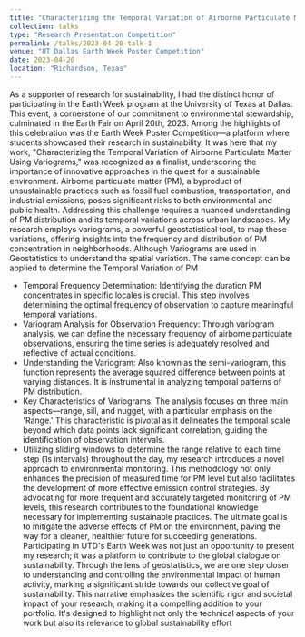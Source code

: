 ```yaml
---
title: "Characterizing the Temporal Variation of Airborne Particulate Matter using Variograms"
collection: talks
type: "Research Presentation Competition"
permalink: /talks/2023-04-20-talk-1
venue: "UT Dallas Earth Week Poster Competition"
date: 2023-04-20
location: "Richardson, Texas"
---
```


As a supporter of research for sustainability, I had the distinct honor of participating in the Earth Week program at the University of Texas at Dallas. This event, a cornerstone of our commitment to environmental stewardship, culminated in the Earth Fair on April 20th, 2023. Among the highlights of this celebration was the Earth Week Poster Competition—a platform where students showcased their research in sustainability. It was here that my work, "Characterizing the Temporal Variation of Airborne Particulate Matter Using Variograms," was recognized as a finalist, underscoring the importance of innovative approaches in the quest for a sustainable environment.
Airborne particulate matter (PM), a byproduct of unsustainable practices such as fossil fuel combustion, transportation, and industrial emissions, poses significant risks to both environmental and public health. Addressing this challenge requires a nuanced understanding of PM distribution and its temporal variations across urban landscapes. My research employs variograms, a powerful geostatistical tool, to map these variations, offering insights into the frequency and distribution of PM concentration in neighborhoods.
Although Variograms are used in Geostatistics to understand the spatial variation. The same concept can be applied to determine the Temporal Variation of PM 
- Temporal Frequency Determination: Identifying the duration PM concentrates in specific locales is crucial. This step involves determining the optimal frequency of observation to capture meaningful temporal variations.
- Variogram Analysis for Observation Frequency: Through variogram analysis, we can define the necessary frequency of airborne particulate observations, ensuring the time series is adequately resolved and reflective of actual conditions.
- Understanding the Variogram: Also known as the semi-variogram, this function represents the average squared difference between points at varying distances. It is instrumental in analyzing temporal patterns of PM distribution.
- Key Characteristics of Variograms: The analysis focuses on three main aspects—range, sill, and nugget, with a particular emphasis on the 'Range.' This characteristic is pivotal as it delineates the temporal scale beyond which data points lack significant correlation, guiding the identification of observation intervals.
- Utilizing sliding windows to determine the range relative to each time step (1s intervals) throughout the day, my research introduces a novel approach to environmental monitoring. This methodology not only enhances the precision of measured time for PM level but also facilitates the development of more effective emission control strategies.
By advocating for more frequent and accurately targeted monitoring of PM levels, this research contributes to the foundational knowledge necessary for implementing sustainable practices. The ultimate goal is to mitigate the adverse effects of PM on the environment, paving the way for a cleaner, healthier future for succeeding generations.
Participating in UTD's Earth Week was not just an opportunity to present my research; it was a platform to contribute to the global dialogue on sustainability. Through the lens of geostatistics, we are one step closer to understanding and controlling the environmental impact of human activity, marking a significant stride towards our collective goal of sustainability.
This narrative emphasizes the scientific rigor and societal impact of your research, making it a compelling addition to your portfolio. It's designed to highlight not only the technical aspects of your work but also its relevance to global sustainability effort


